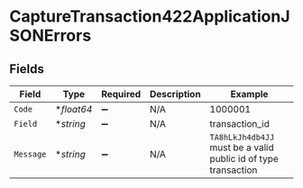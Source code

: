 # CaptureTransaction422ApplicationJSONErrors


## Fields

| Field                                                          | Type                                                           | Required                                                       | Description                                                    | Example                                                        |
| -------------------------------------------------------------- | -------------------------------------------------------------- | -------------------------------------------------------------- | -------------------------------------------------------------- | -------------------------------------------------------------- |
| `Code`                                                         | **float64*                                                     | :heavy_minus_sign:                                             | N/A                                                            | 1000001                                                        |
| `Field`                                                        | **string*                                                      | :heavy_minus_sign:                                             | N/A                                                            | transaction_id                                                 |
| `Message`                                                      | **string*                                                      | :heavy_minus_sign:                                             | N/A                                                            | `TA8hLkJh4db4JJ` must be a valid public id of type transaction |